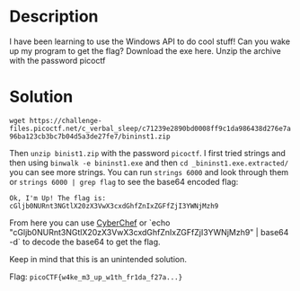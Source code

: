 # Description

I have been learning to use the Windows API to do cool stuff! Can you wake up my program to get the flag?
Download the exe here. Unzip the archive with the password picoctf

# Solution

`wget https://challenge-files.picoctf.net/c_verbal_sleep/c71239e2890bd0008ff9c1da986438d276e7a96ba123cb3bc7b04d5a3de27fe7/bininst1.zip`

Then `unzip binist1.zip` with the password `picoctf`. I first tried strings and then using `binwalk -e bininst1.exe` and then `cd _bininst1.exe.extracted/` you can see more strings. You can run `strings 6000` and look through them or `strings 6000 | grep flag` to see the base64 encoded flag:

`Ok, I'm Up! The flag is: cGljb0NURnt3NGtlX20zX3VwX3cxdGhfZnIxZGFfZjI3YWNjMzh9`

From here you can use [CyberChef](https://gchq.github.io/CyberChef/#recipe=From_Base64('A-Za-z0-9%2B/%3D',true,false)) or `echo "cGljb0NURnt3NGtlX20zX3VwX3cxdGhfZnIxZGFfZjI3YWNjMzh9" | base64 -d` to decode the base64 to get the flag.

Keep in mind that this is an unintended solution.

Flag: `picoCTF{w4ke_m3_up_w1th_fr1da_f27a...}`